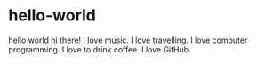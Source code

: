 # hello-world
hello world
hi there! I love music. I love travelling. I love computer programming. I love to drink coffee.
I love GitHub.
